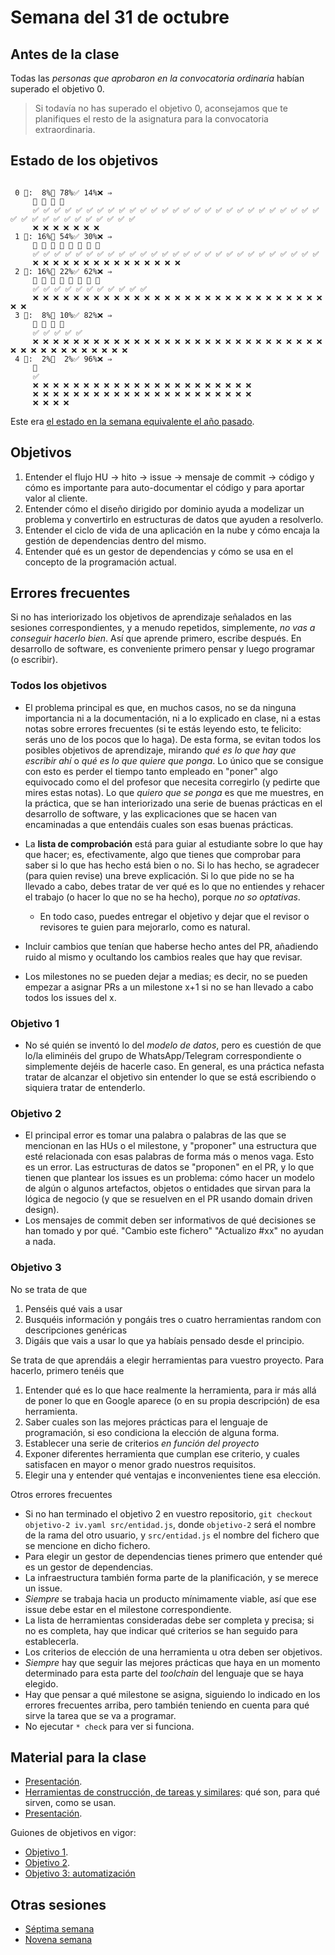 # Semana del 31 de octubre


## Antes de la clase

Todas las *personas que aprobaron en la convocatoria ordinaria* habían
superado el objetivo 0.

> Si todavía no has superado el objetivo 0, aconsejamos que te
planifiques el resto de la asignatura para la convocatoria
extraordinaria.

## Estado de los objetivos

```

 0 🧮:  8%🚧 78%✅ 14%❌ ⇒
     🚧 🚧 🚧 🚧
     ✅ ✅ ✅ ✅ ✅ ✅ ✅ ✅ ✅ ✅ ✅ ✅ ✅ ✅ ✅ ✅ ✅ ✅ ✅ ✅ ✅ ✅ ✅ ✅ ✅ ✅ ✅ ✅ ✅ ✅ ✅ ✅ ✅ ✅ ✅ ✅ ✅ ✅ ✅
     ❌ ❌ ❌ ❌ ❌ ❌ ❌
 1 🧮: 16%🚧 54%✅ 30%❌ ⇒
     🚧 🚧 🚧 🚧 🚧 🚧 🚧 🚧
     ✅ ✅ ✅ ✅ ✅ ✅ ✅ ✅ ✅ ✅ ✅ ✅ ✅ ✅ ✅ ✅ ✅ ✅ ✅ ✅ ✅ ✅ ✅ ✅ ✅ ✅ ✅
     ❌ ❌ ❌ ❌ ❌ ❌ ❌ ❌ ❌ ❌ ❌ ❌ ❌ ❌ ❌
 2 🧮: 16%🚧 22%✅ 62%❌ ⇒
     🚧 🚧 🚧 🚧 🚧 🚧 🚧 🚧
     ✅ ✅ ✅ ✅ ✅ ✅ ✅ ✅ ✅ ✅ ✅
     ❌ ❌ ❌ ❌ ❌ ❌ ❌ ❌ ❌ ❌ ❌ ❌ ❌ ❌ ❌ ❌ ❌ ❌ ❌ ❌ ❌ ❌ ❌ ❌ ❌ ❌ ❌ ❌ ❌ ❌ ❌
 3 🧮:  8%🚧 10%✅ 82%❌ ⇒
     🚧 🚧 🚧 🚧
     ✅ ✅ ✅ ✅ ✅
     ❌ ❌ ❌ ❌ ❌ ❌ ❌ ❌ ❌ ❌ ❌ ❌ ❌ ❌ ❌ ❌ ❌ ❌ ❌ ❌ ❌ ❌ ❌ ❌ ❌ ❌ ❌ ❌ ❌ ❌ ❌ ❌ ❌ ❌ ❌ ❌ ❌ ❌ ❌ ❌ ❌
 4 🧮:  2%🚧  2%✅ 96%❌ ⇒
     🚧
     ✅
     ❌ ❌ ❌ ❌ ❌ ❌ ❌ ❌ ❌ ❌ ❌ ❌ ❌ ❌ ❌ ❌ ❌ ❌ ❌ ❌ ❌ ❌
     ❌ ❌ ❌ ❌ ❌ ❌ ❌ ❌ ❌ ❌ ❌ ❌ ❌ ❌ ❌ ❌ ❌ ❌ ❌ ❌ ❌ ❌
     ❌ ❌ ❌ ❌
```


Este era [el estado en la semana equivalente el año
pasado](https://github.com/JJ/IV-21-22/blob/master/sesiones/semana-08.md).

## Objetivos

1. Entender el flujo HU → hito → issue → mensaje de commit → código y cómo es
   importante para auto-documentar el código y para aportar valor al
   cliente.
2. Entender cómo el diseño dirigido por dominio ayuda a modelizar un
   problema y convertirlo en estructuras de datos que ayuden a resolverlo.
2. Entender el ciclo de vida de una aplicación en la nube y cómo encaja la
   gestión de dependencias dentro del mismo.
3. Entender qué es un gestor de dependencias y cómo se usa en el concepto de la
   programación actual.

## Errores frecuentes

Si no has interiorizado los objetivos de aprendizaje señalados en las
sesiones correspondientes, y a menudo repetidos, simplemente, *no vas
a conseguir hacerlo bien*. Así que aprende primero, escribe
después. En desarrollo de software, es conveniente primero pensar y
luego programar (o escribir).

### Todos los objetivos

* El problema principal es que, en muchos casos, no se da ninguna
  importancia ni a la documentación, ni a lo explicado en clase, ni a
  estas notas sobre errores frecuentes (si te estás leyendo esto, te
  felicito: serás uno de los pocos que lo haga). De esta forma, se
  evitan todos los posibles objetivos de aprendizaje, mirando *qué es
  lo que hay que escribir ahí* o *qué es lo que quiere que ponga*. Lo
  único que se consigue con esto es perder el tiempo tanto empleado en
  "poner" algo equivocado como el del profesor que necesita corregirlo
  (y pedirte que mires estas notas).  Lo que *quiero que se ponga* es
  que me muestres, en la práctica, que se han interiorizado una serie
  de buenas prácticas en el desarrollo de software, y las
  explicaciones que se hacen van encaminadas a que entendáis cuales
  son esas buenas prácticas.

* La **lista de comprobación** está para guiar al estudiante sobre lo que
hay que hacer; es, efectivamente, algo que tienes que comprobar para
saber si lo que has hecho está bien o no. Si lo has hecho, se
agradecer (para quien revise) una breve explicación. Si lo que pide no
se ha llevado a cabo, debes tratar de ver qué es lo que no entiendes
y rehacer el trabajo (o hacer lo que no se ha hecho), porque *no so
optativas*.
	* En todo caso, puedes entregar el objetivo y dejar que el revisor
      o revisores te guien para mejorarlo, como es natural.

* Incluir cambios que tenían que haberse hecho antes del PR, añadiendo ruido al
  mismo y ocultando los cambios reales que hay que revisar.
* Los milestones no se pueden dejar a medias; es decir, no se pueden empezar a
  asignar PRs a un milestone x+1 si no se han llevado a cabo todos los issues
  del x.

### Objetivo 1

* No sé quién se inventó lo del *modelo de datos*, pero es cuestión de que lo/la
  eliminéis del grupo de WhatsApp/Telegram correspondiente o simplemente dejéis
  de hacerle caso. En general, es una práctica nefasta tratar de alcanzar el
  objetivo sin entender lo que se está escribiendo o siquiera tratar de
  entenderlo.

### Objetivo 2

* El principal error es tomar una palabra o palabras de las que se
  mencionan en las HUs o el milestone, y "proponer" una estructura que
  esté relacionada con esas palabras de forma más o menos vaga. Esto
  es un error. Las estructuras de datos se "proponen" en el PR, y lo
  que tienen que plantear los issues es un problema: cómo hacer un
  modelo de algún o algunos artefactos, objetos o entidades que sirvan
  para la lógica de negocio (y que se resuelven en el PR usando domain
  driven design).
* Los mensajes de commit deben ser informativos de qué decisiones se han tomado
  y por qué. "Cambio este fichero" "Actualizo #xx" no ayudan a nada.

### Objetivo 3

No se trata de que
1. Penséis qué vais a usar
2. Busquéis información y pongáis tres o cuatro herramientas random con descripciones genéricas
3. Digáis que vais a usar lo que ya habíais pensado desde el principio.

Se trata de que aprendáis a elegir herramientas para vuestro proyecto. Para hacerlo, primero tenéis que 
1. Entender qué es lo que hace realmente la herramienta, para ir más allá de poner lo que en Google aparece (o en su propia descripción) de esa herramienta.
2. Saber cuales son las mejores prácticas para el lenguaje de programación, si eso condiciona la elección de alguna forma.
3. Establecer una serie de criterios *en función del proyecto*
4. Exponer diferentes herramienta que cumplan ese criterio, y cuales satisfacen en mayor o menor grado nuestros requisitos.
5. Elegir una y entender qué ventajas e inconvenientes tiene esa
elección.

Otros errores frecuentes

  * Si no han terminado el objetivo 2 en vuestro repositorio, `git checkout
    objetivo-2 iv.yaml src/entidad.js`, donde `objetivo-2` será el nombre de la
    rama del otro usuario, y `src/entidad.js` el nombre del fichero que se
    mencione en dicho fichero.
  * Para elegir un gestor de dependencias tienes primero que entender qué es un
    gestor de dependencias.
  * La infraestructura también forma parte de la planificación, y se merece un issue.
  * *Siempre* se trabaja hacia un producto mínimamente viable, así que ese issue
    debe estar en el milestone correspondiente.
  * La lista de herramientas consideradas debe ser completa y precisa; si no es
    completa, hay que indicar qué criterios se han seguido para establecerla.
  * Los criterios de elección de una herramienta u otra deben ser objetivos.
  * *Siempre* hay que seguir las mejores prácticas que haya en un momento
    determinado para esta parte del *toolchain* del lenguaje que se haya
    elegido.
  * Hay que pensar a qué milestone se asigna, siguiendo lo indicado en los
    errores frecuentes arriba, pero también teniendo en cuenta para qué sirve la
    tarea que se va a programar.
  * No ejecutar `* check` para ver si funciona.
  

## Material para la clase

* [Presentación](https://jj.github.io/IV/preso/gestores-deps.html).
* [Herramientas de construcción, de tareas y
  similares](http://jj.github.io/IV/documentos/temas/Desarrollo_basado_en_pruebas#vamos-a-hacer-una-aplicaci%C3%B3n-gestionar-porras-de-f%C3%BAtbol):
  qué son, para qué sirven, como se usan.
* [Presentación](https://jj.github.io/IV/preso/gestores-tareas.html).

Guiones de objetivos en vigor:

* [Objetivo 1](https://jj.github.io/IV/documentos/proyecto/1.Infraestructura).
* [Objetivo 2](https://jj.github.io/IV/documentos/proyecto/2.Entidad).
* [Objetivo 3: automatización](http://jj.github.io/IV/documentos/proyecto/3.Automatizar)

## Otras sesiones

* [Séptima semana](semana-07.md)
* [Novena semana](semana-09.md)

